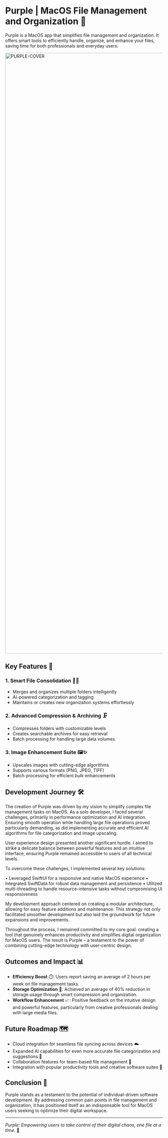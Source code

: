# Purple | MacOS File Management and Organization 🔮

Purple is a MacOS app that simplifies file management and organization. It offers smart tools to efficiently handle, organize, and enhance your files, saving time for both professionals and everyday users.

<img width="1920" alt="PURPLE-COVER" src="https://github.com/user-attachments/assets/94867d81-727a-4fd8-b62d-68fc14875eec">

## Key Features 🚀

### 1. Smart File Consolidation 🧠📁
- Merges and organizes multiple folders intelligently
- AI-powered categorization and tagging
- Maintains or creates new organization systems effortlessly

### 2. Advanced Compression & Archiving 🗜️
- Compresses folders with customizable levels
- Creates searchable archives for easy retrieval
- Batch processing for handling large data volumes

### 3. Image Enhancement Suite 🖼️✨
- Upscales images with cutting-edge algorithms
- Supports various formats (PNG, JPEG, TIFF)
- Batch processing for efficient bulk enhancements

## Development Journey 🛠️

The creation of Purple was driven by my vision to simplify complex file management tasks on MacOS. As a solo developer, I faced several challenges, primarily in performance optimization and AI integration. Ensuring smooth operation while handling large file operations proved particularly demanding, as did implementing accurate and efficient AI algorithms for file categorization and image upscaling.

User experience design presented another significant hurdle. I aimed to strike a delicate balance between powerful features and an intuitive interface, ensuring Purple remained accessible to users of all technical levels.

To overcome these challenges, I implemented several key solutions:

• Leveraged SwiftUI for a responsive and native MacOS experience
• Integrated SwiftData for robust data management and persistence
• Utilized multi-threading to handle resource-intensive tasks without compromising UI responsiveness

My development approach centered on creating a modular architecture, allowing for easy feature additions and maintenance. This strategy not only facilitated smoother development but also laid the groundwork for future expansions and improvements.

Throughout the process, I remained committed to my core goal: creating a tool that genuinely enhances productivity and simplifies digital organization for MacOS users. The result is Purple – a testament to the power of combining cutting-edge technology with user-centric design.

## Outcomes and Impact 📊

- **Efficiency Boost** ⏱️: Users report saving an average of 2 hours per week on file management tasks.
- **Storage Optimization** 💾: Achieved an average of 40% reduction in storage usage through smart compression and organization.
- **Workflow Enhancement** 📈: Positive feedback on the intuitive design and powerful features, particularly from creative professionals dealing with large media files.

## Future Roadmap 🗺️

- Cloud integration for seamless file syncing across devices ☁️
- Expanded AI capabilities for even more accurate file categorization and suggestions 🧠
- Collaboration features for team-based file management 👥
- Integration with popular productivity tools and creative software suites 🔗

## Conclusion 🎉

Purple stands as a testament to the potential of individual-driven software development. By addressing common pain points in file management and organization, it has positioned itself as an indispensable tool for MacOS users seeking to optimize their digital workspace.

---

*Purple: Empowering users to take control of their digital chaos, one file at a time.* 🌈
